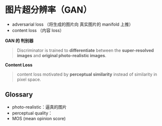 # 图片超分辨率（GAN）



* adversarial loss （将生成的图片向 真实图片的 manifold 上推）
* content loss （内容 loss）



**GAN 的 判别器**

> Discriminator is trained to **differentiate** between the **super-resolved images** and **original photo-realistic images**.



**Content Loss**

> content loss motivated by **perceptual similarity** instead of similarity in pixel space.





## Glossary

* photo-realistic：逼真的图片
* perceptual quality：
* MOS (mean opinion score)

